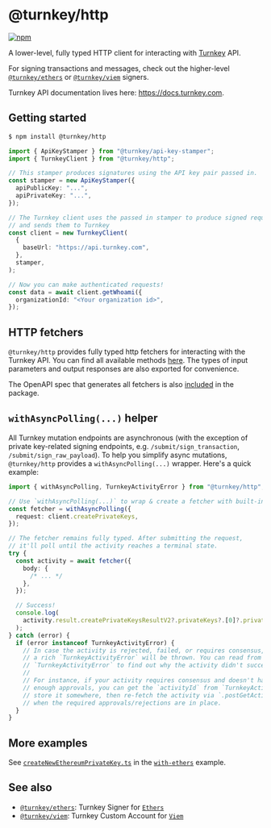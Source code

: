 # @turnkey/http

[![npm](https://img.shields.io/npm/v/@turnkey/http?color=%234C48FF)](https://www.npmjs.com/package/@turnkey/http)

A lower-level, fully typed HTTP client for interacting with [Turnkey](https://turnkey.com) API.

For signing transactions and messages, check out the higher-level [`@turnkey/ethers`](https://www.npmjs.com/package/@turnkey/ethers) or [`@turnkey/viem`](https://www.npmjs.com/package/@turnkey/viem) signers.

Turnkey API documentation lives here: https://docs.turnkey.com.

## Getting started

```bash
$ npm install @turnkey/http
```

```typescript
import { ApiKeyStamper } from "@turnkey/api-key-stamper";
import { TurnkeyClient } from "@turnkey/http";

// This stamper produces signatures using the API key pair passed in.
const stamper = new ApiKeyStamper({
  apiPublicKey: "...",
  apiPrivateKey: "...",
});

// The Turnkey client uses the passed in stamper to produce signed requests
// and sends them to Turnkey
const client = new TurnkeyClient(
  {
    baseUrl: "https://api.turnkey.com",
  },
  stamper,
);

// Now you can make authenticated requests!
const data = await client.getWhoami({
  organizationId: "<Your organization id>",
});
```

## HTTP fetchers

`@turnkey/http` provides fully typed http fetchers for interacting with the Turnkey API. You can find all available methods [here](/packages/http/src/__generated__/services/coordinator/public/v1/public_api.fetcher.ts). The types of input parameters and output responses are also exported for convenience.

The OpenAPI spec that generates all fetchers is also [included](/packages/http/src/__generated__/services/coordinator/public/v1/public_api.swagger.json) in the package.

## `withAsyncPolling(...)` helper

All Turnkey mutation endpoints are asynchronous (with the exception of private key-related signing endpoints, e.g. `/submit/sign_transaction`, `/submit/sign_raw_payload`). To help you simplify async mutations, `@turnkey/http` provides a `withAsyncPolling(...)` wrapper. Here's a quick example:

```typescript
import { withAsyncPolling, TurnkeyActivityError } from "@turnkey/http";

// Use `withAsyncPolling(...)` to wrap & create a fetcher with built-in async polling support
const fetcher = withAsyncPolling({
  request: client.createPrivateKeys,
});

// The fetcher remains fully typed. After submitting the request,
// it'll poll until the activity reaches a terminal state.
try {
  const activity = await fetcher({
    body: {
      /* ... */
    },
  });

  // Success!
  console.log(
    activity.result.createPrivateKeysResultV2?.privateKeys?.[0]?.privateKeyId,
  );
} catch (error) {
  if (error instanceof TurnkeyActivityError) {
    // In case the activity is rejected, failed, or requires consensus,
    // a rich `TurnkeyActivityError` will be thrown. You can read from
    // `TurnkeyActivityError` to find out why the activity didn't succeed.
    //
    // For instance, if your activity requires consensus and doesn't have
    // enough approvals, you can get the `activityId` from `TurnkeyActivityError`,
    // store it somewhere, then re-fetch the activity via `.postGetActivity(...)`
    // when the required approvals/rejections are in place.
  }
}
```

## More examples

See [`createNewEthereumPrivateKey.ts`](/examples/with-ethers/src/createNewEthereumPrivateKey.ts) in the [`with-ethers`](/examples/with-ethers/) example.

## See also

- [`@turnkey/ethers`](https://www.npmjs.com/package/@turnkey/ethers): Turnkey Signer for [`Ethers`](https://docs.ethers.org/v6/api/providers/#Signer)
- [`@turnkey/viem`](https://www.npmjs.com/package/@turnkey/viem): Turnkey Custom Account for [`Viem`](https://viem.sh/docs/accounts/custom.html)
